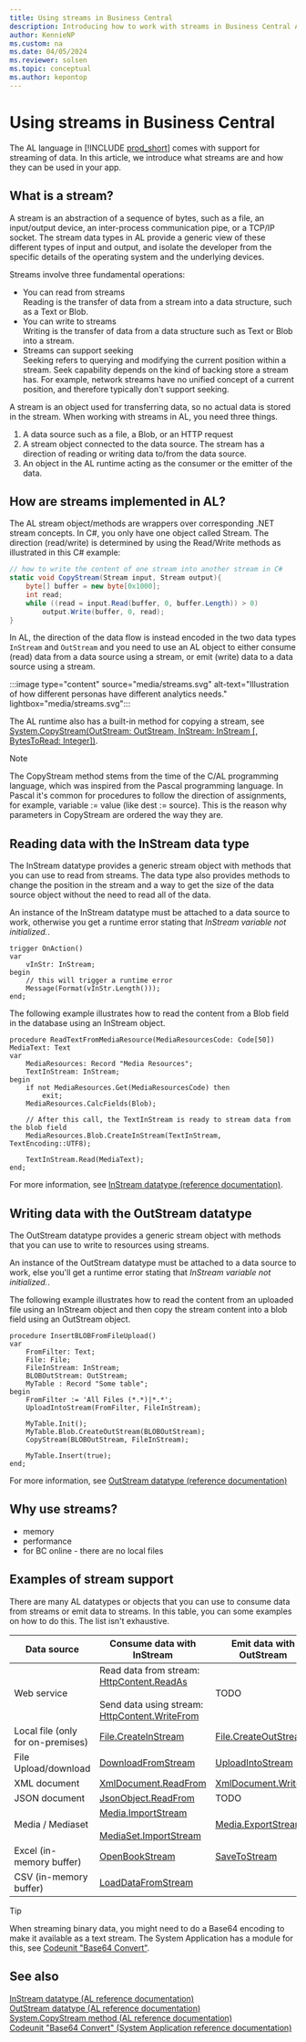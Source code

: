 ```yaml
---
title: Using streams in Business Central
description: Introducing how to work with streams in Business Central AL code.
author: KennieNP
ms.custom: na
ms.date: 04/05/2024
ms.reviewer: solsen
ms.topic: conceptual
ms.author: kepontop
---
```


# Using streams in Business Central

The AL language in [!INCLUDE [prod_short](includes/prod_short.md)] comes with support for streaming of data. In this article, we introduce what streams are and how they can be used in your app. 

## What is a stream?

A stream is an abstraction of a sequence of bytes, such as a file, an input/output device, an inter-process communication pipe, or a TCP/IP socket. The stream data types in AL provide a generic view of these different types of input and output, and isolate the developer from the specific details of the operating system and the underlying devices.

Streams involve three fundamental operations:

- You can read from streams  
    Reading is the transfer of data from a stream into a data structure, such as a Text or Blob.
- You can write to streams  
    Writing is the transfer of data from a data structure such as Text or Blob into a stream.
- Streams can support seeking  
    Seeking refers to querying and modifying the current position within a stream. Seek capability depends on the kind of backing store a stream has. For example, network streams have no unified concept of a current position, and therefore typically don't support seeking.

A stream is an object used for transferring data, so no actual data is stored in the stream. When working with streams in AL, you need three things.

1. A data source such as a file, a Blob, or an HTTP request
2. A stream object connected to the data source. The stream has a direction of reading or writing data to/from the data source.
3. An object in the AL runtime acting as the consumer or the emitter of the data.

## How are streams implemented in AL?

The AL stream object/methods are wrappers over corresponding .NET stream concepts. In C#, you only have one object called Stream. The direction (read/write) is determined by using the Read/Write methods as illustrated in this C# example:

```csharp
// how to write the content of one stream into another stream in C#
static void CopyStream(Stream input, Stream output){
    byte[] buffer = new byte[0x1000];
    int read;
    while ((read = input.Read(buffer, 0, buffer.Length)) > 0) 
        output.Write(buffer, 0, read);
}
```

In AL, the direction of the data flow is instead encoded in the two data types `InStream` and `OutStream` and you need to use an AL object to either consume (read) data from a data source using a stream, or emit (write) data to a data source using a stream. 

:::image type="content" source="media/streams.svg" alt-text="Illustration of how different personas have different analytics needs." lightbox="media/streams.svg":::

The AL runtime also has a built-in method for copying a stream, see 
[System.CopyStream(OutStream: OutStream, InStream: InStream [, BytesToRead: Integer])](methods-auto/system/system-copystream-method.md).

> [!NOTE]
> The CopyStream method stems from the time of the C/AL programming language, which was inspired from the Pascal programming language. In Pascal it's common for procedures to follow the direction of assignments, for example, variable := value (like dest := source). This is the reason why parameters in CopyStream are ordered the way they are.

## Reading data with the InStream data type

The InStream datatype provides a generic stream object with methods that you can use to read from streams. The data type also provides methods to change the position in the stream and a way to get the size of the data source object without the need to read all of the data.

An instance of the InStream datatype must be attached to a data source to work, otherwise you get a runtime error stating that *InStream variable not initialized.*.

```al
trigger OnAction()
var
    vInStr: InStream;
begin
    // this will trigger a runtime error
    Message(Format(vInStr.Length()));
end;
```

The following example illustrates how to read the content from a Blob field in the database using an InStream object.

```al
procedure ReadTextFromMediaResource(MediaResourcesCode: Code[50]) MediaText: Text
var
    MediaResources: Record "Media Resources";
    TextInStream: InStream;
begin
    if not MediaResources.Get(MediaResourcesCode) then
        exit;
    MediaResources.CalcFields(Blob);

    // After this call, the TextInStream is ready to stream data from the blob field
    MediaResources.Blob.CreateInStream(TextInStream, TextEncoding::UTF8);

    TextInStream.Read(MediaText);
end;
```

For more information, see [InStream datatype (reference documentation)](methods-auto/instream/instream-data-type.md).

## Writing data with the OutStream datatype

The OutStream datatype provides a generic stream object with methods that you can use to write to resources using streams. 

An instance of the OutStream datatype must be attached to a data source to work, else you'll get a runtime error stating that *InStream variable not initialized.*.

The following example illustrates how to read the content from an uploaded file using an InStream object and then copy the stream content into a blob field using an OutStream object.

``` AL
procedure InsertBLOBFromFileUpload()
var
    FromFilter: Text;
    File: File;
    FileInStream: InStream;
    BLOBOutStream: OutStream;
    MyTable : Record "Some table";
begin
    FromFilter := 'All Files (*.*)|*.*';
    UploadIntoStream(FromFilter, FileInStream);

    MyTable.Init();
    MyTable.Blob.CreateOutStream(BLOBOutStream);
    CopyStream(BLOBOutStream, FileInStream);

    MyTable.Insert(true);
end;
```

For more information, see [OutStream datatype (reference documentation)](methods-auto/outstream/outstream-data-type.md)


## Why use streams?

- memory
- performance
- for BC online - there are no local files


## Examples of stream support

There are many AL datatypes or objects that you can use to consume data from streams or emit data to streams. In this table, you can some examples on how to do this. The list isn't exhaustive.

| Data source | Consume data with InStream | Emit data with OutStream |
| ----------- | -------------------------- | ------------------------ |
| Web service | Read data from stream: [HttpContent.ReadAs](methods-auto/httpcontent/httpcontent-readas-instream-method.md) <br><br> Send data using stream: [HttpContent.WriteFrom](methods-auto/httpcontent/httpcontent-writefrom-instream-method.md)| TODO | 
| Local file (only for on-premises) | [File.CreateInStream](methods-auto/file/file-createinstream-method.md) | [File.CreateOutStream](methods-auto/file/file-createoutstream-method.md) |
| File Upload/download | [DownloadFromStream](methods-auto/file/file-downloadfromstream-method.md) | [UploadIntoStream](methods-auto/file/file-uploadintostream-string-string-string-text-instream-method.md) |
| XML document | [XmlDocument.ReadFrom](methods-auto/xmldocument/xmldocument-readfrom-instream-xmlreadoptions-xmldocument-method.md) | [XmlDocument.WriteTo](methods-auto/xmldocument/xmldocument-writeto-outstream-method.md) |
| JSON document | [JsonObject.ReadFrom](methods-auto/jsonobject/jsonobject-readfrom-instream-method.md)| TODO |
| Media / Mediaset | [Media.ImportStream](methods-auto/media/media-importstream-instream-text-text-method.md) <br><br>[MediaSet.ImportStream](methods-auto/mediaset/mediaset-importstream-method.md)  | [Media.ExportStream](methods-auto/media/media-exportstream-method.md) |
| Excel (in-memory buffer) | [OpenBookStream](/business-central/application/base-application/table/system.io.excel-buffer#openbookstream) | [SaveToStream](/business-central/application/base-application/table/system.io.excel-buffer#savetostream) | 
| CSV (in-memory buffer) | [LoadDataFromStream](/business-central/application/base-application/table/system.io.csv-buffer#loaddatafromstream) | | 


> [!TIP]
>
> When streaming binary data, you might need to do a Base64 encoding to make it available as a text stream. The System Application has a module for this, see [Codeunit "Base64 Convert"](/business-central/application/system-application/codeunit/system.text.base64-convert).



## See also

[InStream datatype (AL reference documentation)](methods-auto/instream/instream-data-type.md)   
[OutStream datatype (AL reference documentation)](methods-auto/outstream/outstream-data-type.md)   
[System.CopyStream method (AL reference documentation)](methods-auto/system/system-copystream-method.md)   
[Codeunit "Base64 Convert" (System Application reference documentation)](/business-central/application/system-application/codeunit/system.text.base64-convert)  